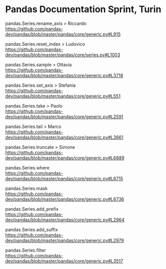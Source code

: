 # Pandas Documentation Sprint, Turin

 
pandas.Series.rename_axis > Riccardo  
https://github.com/pandas-dev/pandas/blob/master/pandas/core/generic.py#L915  

pandas.Series.reset_index > Ludovico  
https://github.com/pandas-dev/pandas/blob/master/pandas/core/series.py#L1003   

pandas.Series.sample > Ottavia  
https://github.com/pandas-dev/pandas/blob/master/pandas/core/generic.py#L3718  

pandas.Series.set_axis > Stefania  
https://github.com/pandas-dev/pandas/blob/master/pandas/core/generic.py#L551  

pandas.Series.take > Paolo  
https://github.com/pandas-dev/pandas/blob/master/pandas/core/generic.py#L2591   

pandas.Series.tail > Marco   
https://github.com/pandas-dev/pandas/blob/master/pandas/core/generic.py#L3661 
 
pandas.Series.truncate > Simone  
https://github.com/pandas-dev/pandas/blob/master/pandas/core/generic.py#L6889  

pandas.Series.where  
https://github.com/pandas-dev/pandas/blob/master/pandas/core/generic.py#L6715  

pandas.Series.mask  
https://github.com/pandas-dev/pandas/blob/master/pandas/core/generic.py#L6736  

pandas.Series.add_prefix  
https://github.com/pandas-dev/pandas/blob/master/pandas/core/generic.py#L2964  

pandas.Series.add_suffix   
https://github.com/pandas-dev/pandas/blob/master/pandas/core/generic.py#L2979  

pandas.Series.filter   
https://github.com/pandas-dev/pandas/blob/master/pandas/core/generic.py#L3517  


